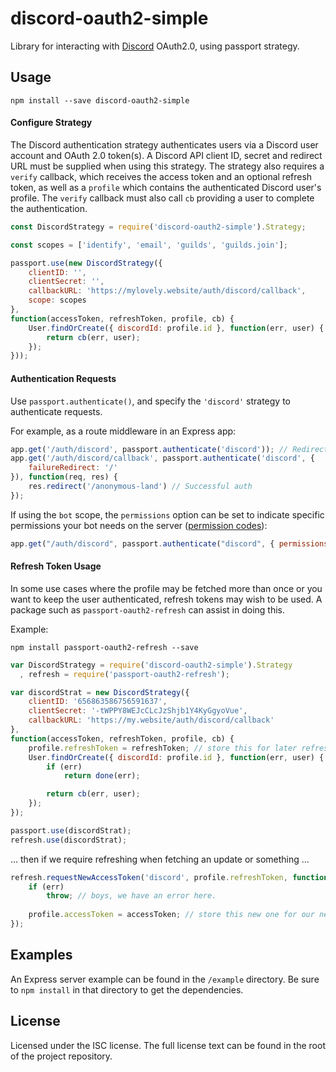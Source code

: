 # discord-oauth2-simple

Library for interacting with [Discord](https://discord.com) OAuth2.0, using passport strategy. 

## Usage

```shell
npm install --save discord-oauth2-simple
```

#### Configure Strategy

The Discord authentication strategy authenticates users via a Discord user account and OAuth 2.0 token(s). A Discord API client ID, secret and redirect URL must be supplied when using this 
strategy. The strategy also requires a `verify` callback, which receives the access token and an optional refresh token, as well as a `profile` which contains the authenticated Discord 
user's profile. The `verify` callback must also call `cb` providing a user to complete the authentication.

```javascript
const DiscordStrategy = require('discord-oauth2-simple').Strategy;

const scopes = ['identify', 'email', 'guilds', 'guilds.join'];

passport.use(new DiscordStrategy({
    clientID: '',
    clientSecret: '',
    callbackURL: 'https://mylovely.website/auth/discord/callback',
    scope: scopes
},
function(accessToken, refreshToken, profile, cb) {
    User.findOrCreate({ discordId: profile.id }, function(err, user) {
        return cb(err, user);
    });
}));
```

#### Authentication Requests
Use `passport.authenticate()`, and specify the `'discord'` strategy to authenticate requests.

For example, as a route middleware in an Express app:

```javascript
app.get('/auth/discord', passport.authenticate('discord')); // Redirects to Discord oauth page.
app.get('/auth/discord/callback', passport.authenticate('discord', {
    failureRedirect: '/'
}), function(req, res) {
    res.redirect('/anonymous-land') // Successful auth
});
```

If using the `bot` scope, the `permissions` option can be set to indicate
specific permissions your bot needs on the server ([permission codes](https://discord.com/developers/docs/topics/permissions)):

```javascript
app.get("/auth/discord", passport.authenticate("discord", { permissions: 66321471 }));
```

#### Refresh Token Usage
In some use cases where the profile may be fetched more than once or you want to keep the user authenticated, refresh tokens may wish to be used. A package such as `passport-oauth2-refresh` 
can assist in doing this.

Example:

```shell
npm install passport-oauth2-refresh --save
```

```javascript
var DiscordStrategy = require('discord-oauth2-simple').Strategy
  , refresh = require('passport-oauth2-refresh');

var discordStrat = new DiscordStrategy({
    clientID: '656863586756591637',
    clientSecret: '-tWPPY8WEJcCLcJzShjb1Y4KyGgyoVue',
    callbackURL: 'https://my.website/auth/discord/callback'
},
function(accessToken, refreshToken, profile, cb) {
    profile.refreshToken = refreshToken; // store this for later refreshes
    User.findOrCreate({ discordId: profile.id }, function(err, user) {
        if (err)
            return done(err);

        return cb(err, user);
    });
});

passport.use(discordStrat);
refresh.use(discordStrat);
```

... then if we require refreshing when fetching an update or something ...

```javascript
refresh.requestNewAccessToken('discord', profile.refreshToken, function(err, accessToken, refreshToken) {
    if (err)
        throw; // boys, we have an error here.
    
    profile.accessToken = accessToken; // store this new one for our new requests!
});
```
## Examples
An Express server example can be found in the `/example` directory. Be sure to `npm install` in that directory to get the dependencies.

## License
Licensed under the ISC license. The full license text can be found in the root of the project repository.

